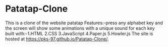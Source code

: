 # Patatap-Clone
This is a clone of the website patatap
Features:-press any alphabet key and the screen will show some animations with a unique sound for each key
built with:-1.HTML
            2.CSS
            3.JavaScript
            4.Paper.js
            5.Howler.js
The site is hosted at https://pks-97.github.io/Patatap-Clone/.            

